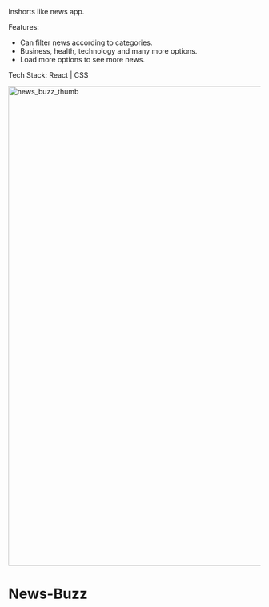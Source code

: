 
Inshorts like news app.


Features:

* Can filter news according to categories.
* Business, health, technology and many more options.
* Load more options to see more news.


Tech Stack: React | CSS


<img width="958" alt="news_buzz_thumb" src="https://github.com/nidhi2793/News-Buzz/assets/125755965/14aead50-e63d-422b-8864-b218bd2e48b6">



# News-Buzz
